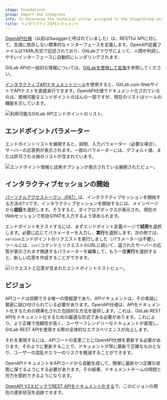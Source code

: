 ```yaml
---
stage: Foundations
group: Import and Integrate
info: To determine the technical writer assigned to the Stage/Group associated with this page, see https://handbook.gitlab.com/handbook/product/ux/technical-writing/#assignments
title: インタラクティブAPIドキュメント
---
```


[OpenAPI仕様](https://swagger.io/specification/)（以前はSwaggerと呼ばれていました）は、RESTful APIに対して、言語に依存しない標準的なインターフェースを定義します。OpenAPI定義ファイルはYAML形式で記述されており、GitLabブラウザによって、人間が判読しやすいインターフェースに自動的にレンダリングされます。

GitLab APIの一般的な情報については、[GitLabを使用して拡張](../_index.md)を参照してください。

<!--
The following link is absolute rather than relative because it needs to be viewed through the GitLab
Open API file viewer: https://docs.gitlab.com/ee/user/project/repository/#openapi-viewer.
-->
[インタラクティブAPIドキュメントツール](https://gitlab.com/gitlab-org/gitlab/-/blob/master/doc/api/openapi/openapi_v2.yaml)を使用すると、GitLab.com WebサイトでAPIテストを直接実行できます。OpenAPI仕様でドキュメント化されているのは、使用可能なエンドポイントのほんの一部ですが、現在のリストはツールの機能を示しています。

![利用可能なGitLab APIエンドポイントのリスト。](img/apiviewer01-fs8_v13_9.png)

## エンドポイントパラメーター

エンドポイントリストを展開すると、説明、入力パラメーター（必要な場合）、サーバーの応答例が表示されます。一部のパラメーターには、デフォルト値、または許可される値のリストが含まれています。

![エンドポイント情報と試用オプションが表示されている展開されたビュー。](img/apiviewer04-fs8_v13_9.png)

## インタラクティブセッションの開始

[パーソナルアクセストークン（PAT）](../../user/profile/personal_access_tokens.md)は、インタラクティブセッションを開始する方法の1つです。インタラクティブセッションを開始するには、メインページから**認証**を選択します。そうすると、ダイアログボックスが表示され、現在のWebセッションで有効なPATを入力するよう求められます。

エンドポイントをテストするには、まずエンドポイント定義ページで**試用**を選択します。必要に応じてパラメーターを入力し、**実行**を選択します。次の例では、`version`エンドポイントのリクエストを実行しました（パラメーターは不要）。ツールには、`curl`コマンドとリクエストのURLに続いて、返されたサーバーの応答が表示されます関連するパラメーターを編集して、もう一度**実行**を選択すると、新しい応答を作成することができます。

![リクエストと応答が含まれたエンドポイントテストビュー。](img/apiviewer03-fs8_v13_9.png)

## ビジョン

APIコードは信頼できる唯一の情報源であり、APIドキュメントは、その実装に緊密に結び付けられている必要があります。OpenAPI仕様は、APIをドキュメント化するための標準化された包括的な方法を提供します。これは、GitLab REST APIをドキュメント化するための最適な形式である必要があります。これにより、より正確で信頼性が高く、ユーザーフレンドリーなドキュメントが実現し、GitLab REST APIを使用する際の全体的なエクスペリエンスが向上します。

それを実現するには、APIコードの変更ごとにOpenAPI仕様を更新する必要があります。そのように更新することで、ドキュメントが常に最新で正確なものとなり、ユーザーの混乱やエラーのリスクを軽減することができます。

OpenAPIドキュメントをAPIコードから自動生成して、簡単に最新かつ正確な状態に保てるようにする必要があります。その結果、ドキュメントチームの時間と労力を節約できるようになります。

[OpenAPI V2エピックでREST APIをドキュメント化する](https://gitlab.com/groups/gitlab-org/-/epics/8926)で、このビジョンの現在の進捗状況を追跡できます。
